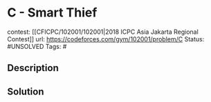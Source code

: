 # C - Smart Thief

contest: [[CFICPC/102001/102001|2018 ICPC Asia Jakarta Regional Contest]]
url: https://codeforces.com/gym/102001/problem/C
Status: #UNSOLVED
Tags: #

## Description

## Solution

